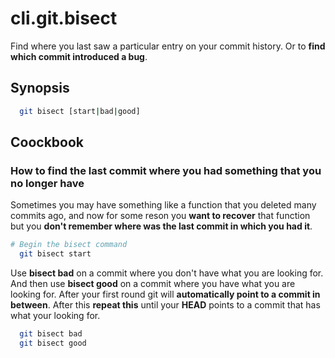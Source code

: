 # cli.git.bisect

Find where you last saw a particular entry on your commit history. Or to **find
which commit introduced a bug**.

## Synopsis

```sh
  git bisect [start|bad|good]
```

## Coockbook

### How to find the last commit where you had something that you no longer have

Sometimes you may have something like a function that you deleted many commits
ago, and now for some reson you **want to recover** that function but you
**don't remember where was the last commit in which you had it**.

```sh
# Begin the bisect command
  git bisect start
```

Use **bisect bad** on a commit where you don't have what you are looking for.
And then use **bisect good** on a commit where you have what you are looking
for. After your first round git will **automatically point to a commit in
between**. After this **repeat this** until your **HEAD** points to a commit
that has what your looking for.

```sh
  git bisect bad
  git bisect good
```
